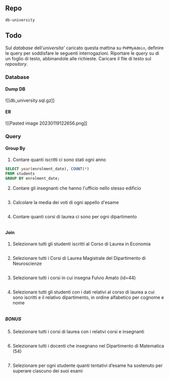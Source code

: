 ## Repo
`db-university`

## Todo
Sul *database* dell'*universita'* caricato questa mattina su `PHPMyAdmin`, definire le query per soddisfare le seguenti interrogazioni.
Riportare le *query* su di un foglio di testo, abbinandole alle richieste. Caricare il file di testo sul *repository*.

### Database
#### Dump DB
![[db_university.sql.gz]]

#### ER
![[Pasted image 20230119122656.png]]

### Query
#### Group By
1. Contare quanti iscritti ci sono stati ogni anno
```sql
SELECT year(enrolment_date), COUNT(*)
FROM students
GROUP BY enrolment_date;
```

2. Contare gli insegnanti che hanno l'ufficio nello stesso edificio
```sql

```

3. Calcolare la media dei voti di ogni appello d'esame
```sql

```

4. Contare quanti corsi di laurea ci sono per ogni dipartimento
```sql

```

#### Join
1. Selezionare tutti gli studenti iscritti al Corso di Laurea in Economia
```sql

```

2. Selezionare tutti i Corsi di Laurea Magistrale del Dipartimento di Neuroscienze
```sql

```

3. Selezionare tutti i corsi in cui insegna Fulvio Amato (id=44)
```sql

```

4. Selezionare tutti gli studenti con i dati relativi al corso di laurea a cui sono iscritti e il relativo dipartimento, in ordine alfabetico per cognome e nome
```sql

```

##### BONUS
5. Selezionare tutti i corsi di laurea con i relativi corsi e insegnanti
```sql

```

6. Selezionare tutti i docenti che insegnano nel Dipartimento di Matematica (54)
```sql

```

7. Selezionare per ogni studente quanti tentativi d’esame ha sostenuto per superare ciascuno dei suoi esami
```sql

```
